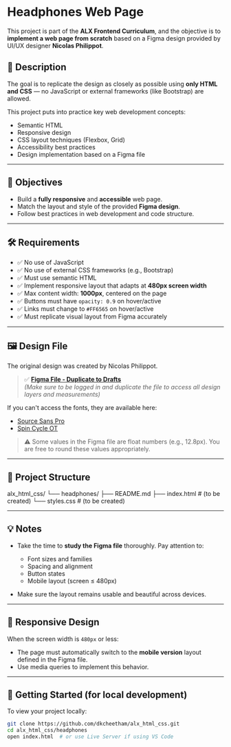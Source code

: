 # Headphones Web Page

This project is part of the **ALX Frontend Curriculum**, and the objective is to **implement a web page from scratch** based on a Figma design provided by UI/UX designer **Nicolas Philippot**.

## 📄 Description

The goal is to replicate the design as closely as possible using **only HTML and CSS** — no JavaScript or external frameworks (like Bootstrap) are allowed.

This project puts into practice key web development concepts:

- Semantic HTML
- Responsive design
- CSS layout techniques (Flexbox, Grid)
- Accessibility best practices
- Design implementation based on a Figma file

---

## 🎯 Objectives

- Build a **fully responsive** and **accessible** web page.
- Match the layout and style of the provided **Figma design**.
- Follow best practices in web development and code structure.

---

## 🛠️ Requirements

- ✅ No use of JavaScript
- ✅ No use of external CSS frameworks (e.g., Bootstrap)
- ✅ Must use semantic HTML
- ✅ Implement responsive layout that adapts at **480px screen width**
- ✅ Max content width: **1000px**, centered on the page
- ✅ Buttons must have `opacity: 0.9` on hover/active
- ✅ Links must change to `#FF6565` on hover/active
- ✅ Must replicate visual layout from Figma accurately

---

## 🖼️ Design File

The original design was created by Nicolas Philippot.

> ✅ **[Figma File - Duplicate to Drafts](https://www.figma.com/file/XYZ)**  
> *(Make sure to be logged in and duplicate the file to access all design layers and measurements)*

If you can't access the fonts, they are available here:

- [Source Sans Pro](https://fonts.google.com/specimen/Source+Sans+Pro)
- [Spin Cycle OT](https://www.fonts.com/font/spin-cycle)

> ⚠️ Some values in the Figma file are float numbers (e.g., 12.8px). You are free to round these values appropriately.

---

## 📁 Project Structure
alx_html_css/
└── headphones/
├── README.md
├── index.html # (to be created)
└── styles.css # (to be created)

---

## 💡 Notes

- Take the time to **study the Figma file** thoroughly. Pay attention to:
  - Font sizes and families
  - Spacing and alignment
  - Button states
  - Mobile layout (screen ≤ 480px)

- Make sure the layout remains usable and beautiful across devices.

---

## 📱 Responsive Design

When the screen width is `480px` or less:

- The page must automatically switch to the **mobile version** layout defined in the Figma file.
- Use media queries to implement this behavior.

---

## 🚀 Getting Started (for local development)

To view your project locally:

```bash
git clone https://github.com/dkcheetham/alx_html_css.git
cd alx_html_css/headphones
open index.html  # or use Live Server if using VS Code